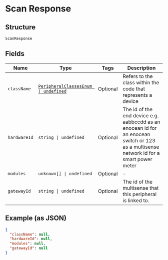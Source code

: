 
# Scan Response

## Structure

`ScanResponse`

## Fields

| Name | Type | Tags | Description |
|  --- | --- | --- | --- |
| `className` | [`PeripheralClassesEnum \| undefined`](/doc/models/peripheral-classes-enum.md) | Optional | Refers to the class within the code that represents a device |
| `hardwareId` | `string \| undefined` | Optional | The id of the end device e.g. aabbccdd as an enocean id for an enocean switch or 123 as a multisense network id for a smart power meter |
| `modules` | `unknown[] \| undefined` | Optional | - |
| `gatewayId` | `string \| undefined` | Optional | The id of the multisense that this peripheral is linked to. |

## Example (as JSON)

```json
{
  "className": null,
  "hardwareId": null,
  "modules": null,
  "gatewayId": null
}
```


